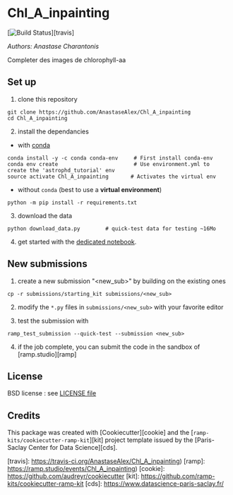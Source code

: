 Chl_A_inpainting
================


[![Build Status](https://travis-ci.org/AnastaseAlex/Chl_A_inpainting.svg?branch=master)][travis]

_Authors: Anastase Charantonis_

Completer des images de chlorophyll-aa

## Set up

1. clone this repository
  ```
  git clone https://github.com/AnastaseAlex/Chl_A_inpainting
  cd Chl_A_inpainting
  ```

2. install the dependancies
  - with [conda](https://conda.io/miniconda.html)
  ```
  conda install -y -c conda conda-env     # First install conda-env
  conda env create                        # Use environment.yml to create the 'astrophd_tutorial' env
  source activate Chl_A_inpainting       # Activates the virtual env
  ```
  - without `conda` (best to use a **virtual environment**)
  ```
  python -m pip install -r requirements.txt
  ```

3. download the data
  ```
  python download_data.py        # quick-test data for testing ~16Mo
  ```

4. get started with the [dedicated notebook](Chl_A_inpainting_starting_kit.ipynb).

## New submissions

1. create a new submission "<new_sub>" by building on the existing ones
  ```
  cp -r submissions/starting_kit submissions/<new_sub>
  ```
2. modify the `*.py` files in  `submissions/<new_sub>` with your favorite editor

3. test the submission with
  ```
  ramp_test_submission --quick-test --submission <new_sub>
  ```
4. if the job complete, you can submit the code in the sandbox of [ramp.studio][ramp]



## License

BSD license : see [LICENSE file](LICENSE)


## Credits

This package was created with [Cookiecutter][cookie] and the [`ramp-kits/cookiecutter-ramp-kit`][kit] project template
issued by the [Paris-Saclay Center for Data Science][cds].

[travis]: https://travis-ci.org/AnastaseAlex/Chl_A_inpainting)
[ramp]: https://ramp.studio/events/Chl_A_inpainting)
[cookie]: https://github.com/audreyr/cookiecutter
[kit]: https://github.com/ramp-kits/cookiecutter-ramp-kit
[cds]: https://www.datascience-paris-saclay.fr/
